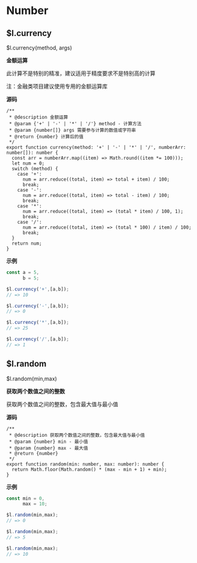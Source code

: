 # Number

## $l.currency

<CodeBlocks>$l.currency(method, args)</CodeBlocks>

**金额运算**

此计算不是特别的精准，建议适用于精度要求不是特别高的计算

注：金融类项目建议使用专用的金额运算库

**源码**

```tsx
/**
 * @description 金额运算
 * @param {'+' | '-' | '*' | '/'} method - 计算方法
 * @param {number[]} args 需要参与计算的数值或字符串
 * @return {number} 计算后的值
 */
export function currency(method: '+' | '-' | '*' | '/', numberArr: number[]): number {
  const arr = numberArr.map((item) => Math.round((item *= 100)));
  let num = 0;
  switch (method) {
    case '+':
      num = arr.reduce((total, item) => total + item) / 100;
      break;
    case '-':
      num = arr.reduce((total, item) => total - item) / 100;
      break;
    case '*':
      num = arr.reduce((total, item) => (total * item) / 100, 1);
      break;
    case '/':
      num = arr.reduce((total, item) => (total * 100) / item) / 100;
      break;
  }
  return num;
}
```

**示例**

```js
const a = 5,
      b = 5;

$l.currency('+',[a,b]);
// => 10

$l.currency('-',[a,b]);
// => 0

$l.currency('*',[a,b]);
// => 25

$l.currency('/',[a,b]);
// => 1
```



## $l.random

<CodeBlocks>$l.random(min,max)</CodeBlocks>

**获取两个数值之间的整数**

获取两个数值之间的整数，包含最大值与最小值

**源码**

```tsx
/**
 * @description 获取两个数值之间的整数，包含最大值与最小值
 * @param {number} min - 最小值
 * @param {number} max - 最大值
 * @return {number}
 */
export function random(min: number, max: number): number {
  return Math.floor(Math.random() * (max - min + 1) + min);
}
```

**示例**

```js
const min = 0,
      max = 10;

$l.random(min,max);
// => 0

$l.random(min,max);
// => 5

$l.random(min,max);
// => 10
```

